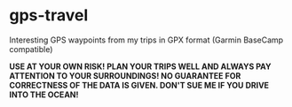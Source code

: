 gps-travel
==========

Interesting GPS waypoints from my trips in GPX format (Garmin BaseCamp compatible)

**USE AT YOUR OWN RISK! PLAN YOUR TRIPS WELL AND ALWAYS PAY ATTENTION TO YOUR SURROUNDINGS! NO GUARANTEE FOR CORRECTNESS OF THE DATA IS GIVEN. DON'T SUE ME IF YOU DRIVE INTO THE OCEAN!**
